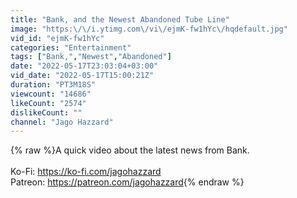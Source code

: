 ```yaml
---
title: "Bank, and the Newest Abandoned Tube Line"
image: "https:\/\/i.ytimg.com\/vi\/ejmK-fw1hYc\/hqdefault.jpg"
vid_id: "ejmK-fw1hYc"
categories: "Entertainment"
tags: ["Bank,","Newest","Abandoned"]
date: "2022-05-17T23:03:04+03:00"
vid_date: "2022-05-17T15:00:21Z"
duration: "PT3M18S"
viewcount: "14686"
likeCount: "2574"
dislikeCount: ""
channel: "Jago Hazzard"
---
```

{% raw %}A quick video about the latest news from Bank.<br /><br />Ko-Fi: <a rel="nofollow" target="blank" href="https://ko-fi.com/jagohazzard">https://ko-fi.com/jagohazzard</a><br />Patreon: <a rel="nofollow" target="blank" href="https://patreon.com/jagohazzard">https://patreon.com/jagohazzard</a>{% endraw %}
